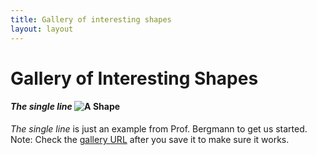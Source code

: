 ```yaml
---
title: Gallery of interesting shapes
layout: layout
---
```


# Gallery of Interesting Shapes



#### *The single line* ![A Shape](http://UW-GEOG458-Win2018.github.io/galleries/shapes/lrb9-gallery.svg)
*The single line* is just an example from Prof. Bergmann to get us started. Note: Check the [gallery URL](http://UW-GEOG458-Win2018.github.io/shapes.html) after you save it to make sure it works.
